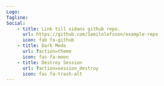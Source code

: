 ```yaml
---
Logo: 
Tagline: 
Social:
    - title: Link till sidans github repo.
      url: https://github.com/1emilolofsson/example-repo
      icon: fab fa-github
    - title: Dark Mode
      url: ?action=theme
      icon: fas fa-moon
    - title: Destroy Session
      url: ?action=session_destroy
      icon: fas fa-trash-alt
---
```


